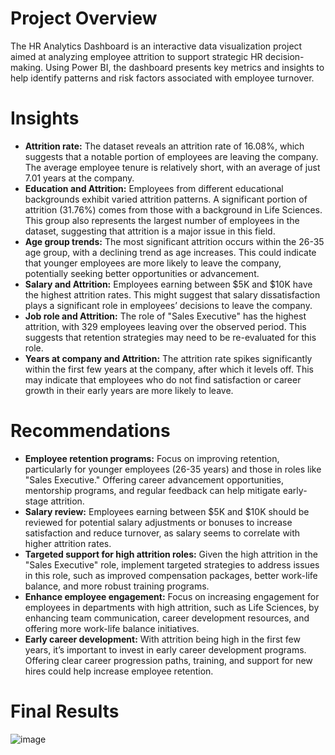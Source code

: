 # Project Overview
The HR Analytics Dashboard is an interactive data visualization project aimed at analyzing employee attrition to support strategic HR decision-making. Using Power BI, the dashboard presents key metrics and insights to help identify patterns and risk factors associated with employee turnover.

# Insights
* **Attrition rate:** The dataset reveals an attrition rate of 16.08%, which suggests that a notable portion of employees are leaving the company. The average employee tenure is relatively short, with an average of just 7.01 years at the company.
* **Education and Attrition:** Employees from different educational backgrounds exhibit varied attrition patterns. A significant portion of attrition (31.76%) comes from those with a background in Life Sciences. This group also represents the largest number of employees in the dataset, suggesting that attrition is a major issue in this field.
* **Age group trends:** The most significant attrition occurs within the 26-35 age group, with a declining trend as age increases. This could indicate that younger employees are more likely to leave the company, potentially seeking better opportunities or advancement.
* **Salary and Attrition:** Employees earning between $5K and $10K have the highest attrition rates. This might suggest that salary dissatisfaction plays a significant role in employees’ decisions to leave the company.
* **Job role and Attrition:** The role of "Sales Executive" has the highest attrition, with 329 employees leaving over the observed period. This suggests that retention strategies may need to be re-evaluated for this role.
* **Years at company and Attrition:** The attrition rate spikes significantly within the first few years at the company, after which it levels off. This may indicate that employees who do not find satisfaction or career growth in their early years are more likely to leave.

# Recommendations

* **Employee retention programs:** Focus on improving retention, particularly for younger employees (26-35 years) and those in roles like "Sales Executive." Offering career advancement opportunities, mentorship programs, and regular feedback can help mitigate early-stage attrition.
* **Salary review:** Employees earning between $5K and $10K should be reviewed for potential salary adjustments or bonuses to increase satisfaction and reduce turnover, as salary seems to correlate with higher attrition rates.
* **Targeted support for high attrition roles:** Given the high attrition in the "Sales Executive" role, implement targeted strategies to address issues in this role, such as improved compensation packages, better work-life balance, and more robust training programs.
* **Enhance employee engagement:** Focus on increasing engagement for employees in departments with high attrition, such as Life Sciences, by enhancing team communication, career development resources, and offering more work-life balance initiatives.
* **Early career development:** With attrition being high in the first few years, it’s important to invest in early career development programs. Offering clear career progression paths, training, and support for new hires could help increase employee retention.

# Final Results
![image](https://github.com/user-attachments/assets/57de27a0-0fd1-49ee-836c-15a4a735b048)
